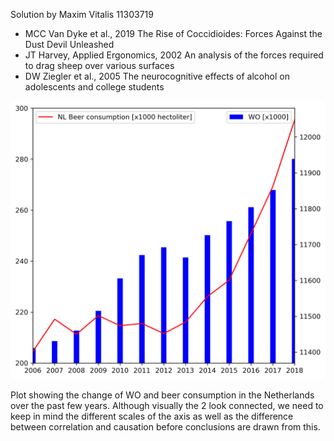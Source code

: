  Solution by Maxim Vitalis 11303719
 
  - MCC Van Dyke et al., 2019
  The Rise of Coccidioides: Forces Against the Dust Devil Unleashed
  - JT Harvey, Applied Ergonomics, 2002
  An analysis of the forces required to drag sheep over various surfaces
  - DW Ziegler et al., 2005
  The neurocognitive effects of alcohol on adolescents and college students

![Correlation](correlation.png)

Plot showing the change of WO and beer consumption in the Netherlands over the past few years. Although visually the 2 look connected, we need to keep in mind the different scales of the axis as well as the difference between correlation and causation before conclusions are drawn from this.
